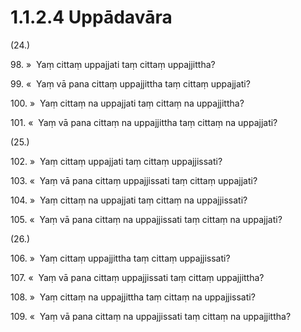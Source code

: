 

# 1.1.2.4 Uppādavāra





(24.)

98\. »  Yaṃ cittaṃ uppajjati taṃ cittaṃ uppajjittha?

99\. «  Yaṃ vā pana cittaṃ uppajjittha taṃ cittaṃ uppajjati?

100\. »  Yaṃ cittaṃ na uppajjati taṃ cittaṃ na uppajjittha?

101\. «  Yaṃ vā pana cittaṃ na uppajjittha taṃ cittaṃ na uppajjati?

(25.)

102\. »  Yaṃ cittaṃ uppajjati taṃ cittaṃ uppajjissati?

103\. «  Yaṃ vā pana cittaṃ uppajjissati taṃ cittaṃ uppajjati?

104\. »  Yaṃ cittaṃ na uppajjati taṃ cittaṃ na uppajjissati?

105\. «  Yaṃ vā pana cittaṃ na uppajjissati taṃ cittaṃ na uppajjati?

(26.)

106\. »  Yaṃ cittaṃ uppajjittha taṃ cittaṃ uppajjissati?

107\. «  Yaṃ vā pana cittaṃ uppajjissati taṃ cittaṃ uppajjittha?

108\. »  Yaṃ cittaṃ na uppajjittha taṃ cittaṃ na uppajjissati?

109\. «  Yaṃ vā pana cittaṃ na uppajjissati taṃ cittaṃ na uppajjittha?



